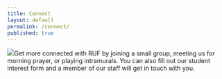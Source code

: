 ```yaml
---
title: Connect
layout: default
permalink: /connect/
published: true
---
```


<span class="mhimg img-medium img-left" id="sp_medium_239704_1341930251795"><img src="http://rufsmu.com/image/medium/239704.jpg" id="medium_239704_1341930251795"></span>Get more connected with RUF by joining a small group, meeting us for morning prayer, or playing intramurals. You can also fill out our student interest form and a member of our staff will get in touch with you.